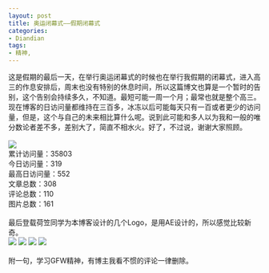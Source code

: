 ```yaml
---
layout: post
title: 奥运闭幕式——假期闭幕式
categories:
- Diandian
tags:
- 精神, 
---
```

这是假期的最后一天，在举行奥运闭幕式的时候也在举行我假期的闭幕式，进入高三的作息安排后，周末也没有特别的休息时间，所以这篇博文也算是一个暂时的告别，这个告别会持续多久，不知道。最短可能一周一个月；最常也就是整个高三。现在博客的日访问量都维持在三百多，冰冻以后可能每天只有一百或者更少的访问量，但是，这个与自己的未来相比算什么呢。说到此可能和多人以为我和一般的唯分数论者差不多，差别大了，简直不相水火。好了，不过说，谢谢大家照顾。
<br />
<br />
<img src="http://m1.img.srcdd.com/farm5/d/2012/0627/10/FA2C50AC1285E3612187AD4620C2AB75_B500_900_500_175.PNG" />
<br />累计访问量：35803
<br />今日访问量：319
<br />最高日访问量：552
<br />文章总数：308
<br />评论总数：110
<br />图片总数：161
<br />
<br />最后登载荷笠同学为本博客设计的几个Logo，是用AE设计的，所以感觉比较新奇。
<br />
<img src="http://m3.img.srcdd.com/farm5/d/2012/0627/10/DB4750CD625FD4DED372BA8DDEFF1D9B_B500_900_320_240.JPEG" />
<img src="http://m1.img.srcdd.com/farm5/d/2012/0627/10/C87E7C613BEA6A6714678823035858DC_B500_900_320_240.JPEG" />
<img src="http://m3.img.srcdd.com/farm5/d/2012/0627/10/102E2B279F4FFEE78D9810A5A542E8F8_B500_900_320_240.JPEG" />
<img src="http://m2.img.srcdd.com/farm5/d/2012/0627/10/274313A69BADD1551B67A4FE5F5B9713_B500_900_320_240.JPEG" />
<br />
<br />附一句，学习GFW精神，有博主我看不惯的评论一律删除。